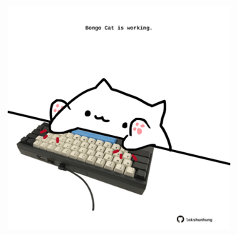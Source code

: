 <!-- built at 04/02/2023, 10:01:09 UTC -->
<p align="center">
  <img width="500" height="500" src="./ReadmeImage.svg">
</p>
